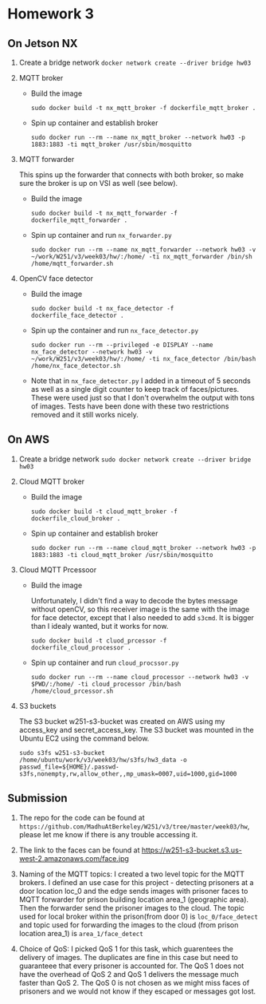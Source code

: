 # Homework 3

## On Jetson NX

1. Create a bridge network
`docker network create --driver bridge hw03`

2. MQTT broker

    * Build the image

        `sudo docker build -t nx_mqtt_broker -f dockerfile_mqtt_broker .`

    * Spin up container and establish broker

        `sudo docker run --rm --name nx_mqtt_broker --network hw03 -p 1883:1883 -ti mqtt_broker /usr/sbin/mosquitto`

3. MQTT forwarder

    This spins up the forwarder that connects with both broker, so make sure the broker is up on VSI as well (see below).

    * Build the image

        `sudo docker build -t nx_mqtt_forwarder -f dockerfile_mqtt_forwarder .`

    * Spin up container and run `nx_forwarder.py`

        `sudo docker run --rm --name nx_mqtt_forwarder --network hw03 -v ~/work/W251/v3/week03/hw/:/home/ -ti nx_mqtt_forwarder /bin/sh /home/mqtt_forwarder.sh`

4. OpenCV face detector

    * Build the image

        `sudo docker build -t nx_face_detector -f dockerfile_face_detector .`

    * Spin up the container and run `nx_face_detector.py`

        `sudo docker run --rm --privileged -e DISPLAY --name nx_face_detector --network hw03 -v ~/work/W251/v3/week03/hw/:/home/ -ti nx_face_detector /bin/bash /home/nx_face_detector.sh`

    * Note that in `nx_face_detector.py` I added in a timeout of 5 seconds as well as a single digit counter to keep track of faces/pictures. These were used just so that I don't overwhelm the output with tons of images. Tests have been done with these two restrictions removed and it still works nicely. 

## On AWS

1. Create a bridge network
`sudo docker network create --driver bridge hw03`

2. Cloud MQTT broker

    * Build the image

        `sudo docker build -t cloud_mqtt_broker -f dockerfile_cloud_broker .`

    * Spin up container and establish broker

        `sudo docker run --rm --name cloud_mqtt_broker --network hw03 -p 1883:1883 -ti cloud_mqtt_broker /usr/sbin/mosquitto`

3. Cloud MQTT Prcessoor

    * Build the image

        Unfortunately, I didn't find a way to decode the bytes message without openCV, so this receiver image is the same with the image for face detector, except that I also needed to add `s3cmd`. It is bigger than I idealy wanted, but it works for now.

        `sudo docker build -t cluod_prcessor -f dockerfile_cloud_processor .`

    * Spin up container and run `cloud_procssor.py`

        `sudo docker run --rm --name cloud_processor --network hw03 -v $PWD/:/home/ -ti cloud_processor /bin/bash /home/cloud_prcessor.sh`

4.  S3 buckets

    The S3 bucket w251-s3-bucket was created on AWS using my access_key and secret_access_key. The S3 bucket was mounted in the Ubuntu EC2 using the command below.
    
    `sudo s3fs w251-s3-bucket /home/ubuntu/work/v3/week03/hw/s3fs/hw3_data -o passwd_file=${HOME}/.passwd-s3fs,nonempty,rw,allow_other,,mp_umask=0007,uid=1000,gid=1000`

## Submission

1. The repo for the code can be found at `https://github.com/MadhuAtBerkeley/W251/v3/tree/master/week03/hw`, please let me know if there is any trouble accessing it.

2. The link to the faces can be found at https://w251-s3-bucket.s3.us-west-2.amazonaws.com/face.jpg

3. Naming of the MQTT topics: I created a two level topic for the MQTT brokers. I defined an use case for this project - detecting prisoners at a door location loc_0 and the edge sends images with prisoner faces to MQTT forwarder for prison building location area_1 (geographic area). Then the forwarder send the prisoner images to the cloud.  The topic used for local broker within the prison(from door 0) is `loc_0/face_detect` and topic used for forwarding the images to the cloud (from prison location area_1) is `area_1/face_detect`

4. Choice of QoS: I picked QoS 1 for this task, which guarentees the delivery of images. The duplicates are fine in this case but need to guaranteee that every prisoner is accounted for. The QoS 1 does not have the overhead of QoS 2 and QoS 1 delivers the message much faster than QoS 2. The QoS 0 is not chosen as we might miss faces of prisoners and we would not know if they escaped or messages got lost.


